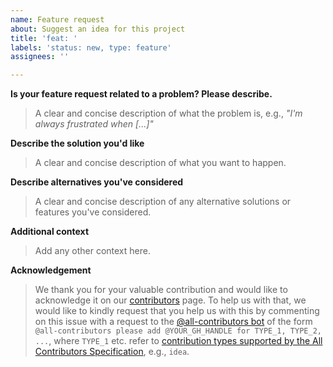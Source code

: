 ```yaml
---
name: Feature request
about: Suggest an idea for this project
title: 'feat: '
labels: 'status: new, type: feature'
assignees: ''

---
```


**Is your feature request related to a problem? Please describe.**

> A clear and concise description of what the problem is, e.g., _"I'm always
> frustrated when [...]"_

**Describe the solution you'd like**

> A clear and concise description of what you want to happen.

**Describe alternatives you've considered**

> A clear and concise description of any alternative solutions or features
> you've considered.

**Additional context**

> Add any other context here.

**Acknowledgement**

> We thank you for your valuable contribution and would like to acknowledge it
> on our [contributors][contributors] page. To help us with that, we would like
> to kindly request that you help us with this by commenting on this issue with
> a request to the [@all-contributors bot][all-contributors-bot] of the form
> `@all-contributors please add @YOUR_GH_HANDLE for TYPE_1, TYPE_2, ...`, where
> `TYPE_1` etc. refer to [contribution types supported by the All Contributors
> Specification][all-contributors-types], e.g., `idea`.

[all-contributors-bot]: <https://allcontributors.org/docs/en/bot/overview>
[all-contributors-types]: <https://allcontributors.org/docs/en/emoji-key>
[contributors]: ../../CONTRIBUTORS
